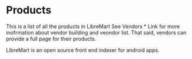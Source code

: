 # Products

This is a list of all the products in LibreMart
See Vendors * Link 
for more inofrmation about vendor building and veondor list.
That said, vendors can provide a full page for their products.

LibreMart is an open source front end indexer for android apps.

